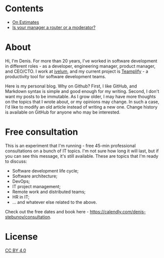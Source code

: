 # Contents

- [On Estimates](https://github.com/stebunovd/blog/blob/master/contents/On-Estimates.md)
- [Is your manager a router or a moderator?](https://github.com/stebunovd/blog/blob/master/contents/Is-your-manager-a-router-or-moderator.md)

# About

Hi, I'm Denis. For more than 20 years, I've worked in software development in
different roles - as a developer, engineering manager, product manager, and
CEO/CTO. I work at [ivelum](https://ivelum.com), and my current project is
[Teamplify](https://teamplify.com) - a productivity tool for software
development teams.

Here is my personal blog. Why on Github? First, I like GitHub, and Markdown
syntax is simple and good enough for my writing. Second, I don't want my posts
to be immutable. As I grow older, I may have more thoughts on the topics that I
wrote about, or my opinions may change. In such a case, I'd like to modify an
old article instead of writing a new one. Change history is available on GitHub
for anyone who may be interested.

# Free consultation

This is an experiment that I'm running - free 45-min professional consultations
on a bunch of IT topics. I'm not sure how long it will last, but if you can see 
this message, it's still available. These are topics that I'm 
ready to discuss:
- Software development life cycle;
- Software architecture;
- DevOps;
- IT project management;
- Remote work and distributed teams;
- HR in IT;
- ... and whatever else related to the above.

Check out the free dates and book here - 
https://calendly.com/denis-stebunov/consultation.

# License

[CC BY 4.0](https://creativecommons.org/licenses/by/4.0/)
